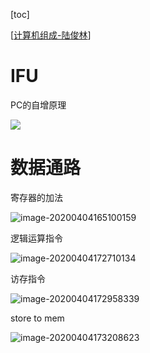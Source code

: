 [toc]

[[计算机组成-陆俊林](https://www.icourse163.org/course/PKU-1205809805?tid=1206107207)]




# IFU

PC的自增原理

![](/Users/chenyansong/Documents/note/images/computermk/image-20200404163142632.png)

# 数据通路

寄存器的加法

![image-20200404165100159](/Users/chenyansong/Documents/note/images/computermk/image-20200404165100159.png)

逻辑运算指令

![image-20200404172710134](/Users/chenyansong/Documents/note/images/computermk/image-20200404172710134.png)

访存指令

![image-20200404172958339](/Users/chenyansong/Documents/note/images/computermk/image-20200404172958339.png)

store to mem

![image-20200404173208623](/Users/chenyansong/Documents/note/images/computermk/image-20200404173208623.png)













